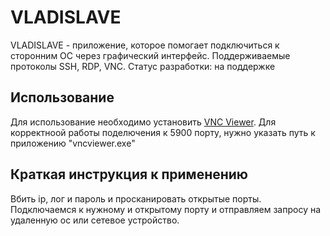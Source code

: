 # VLADISLAVE
VLADISLAVE - приложение, которое помогает подключиться к сторонним ОС через графический интерфейс. Поддерживаемые протоколы SSH, RDP, VNC. 
Статус разработки: на поддержке

## Использование
Для использование необходимо установить [VNC Viewer](https://www.realvnc.com/en/connect/download/viewer/).
Для корректноой работы поделючения к 5900 порту, нужно указать путь к приложению "vncviewer.exe"

## Краткая инструкция к применению
Вбить ip, лог и пароль и просканировать открытые порты. Подключаемся к нужному и открытому порту и отправляем запросу на удаленную ос или сетевое устройство.
